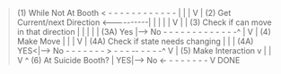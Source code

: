> (1) While Not At Booth < - - - - - - - - - - - - |
>          |                                       |
>          V                                       |
> (2) Get Current/next Direction <----------|      |
>          |                                |      |
>          V                                |      |
> (3) Check if can move in that direction   |      |
>          |                                |      |
> (3A) Yes |--> No - - - - - - - - - - - - -^      |
>          V                                       |
> (4)   Make Move                                  |
>          |                                       |
>          V                                       |
> (4A) Check if state needs changing               |
>          |                                       |
> (4A) YES<|--> No - - - - - - - > - - - -- - - - -^
>          V                      |
> (5)    Make Interaction         v
>          |                      |
>          V                      ^
> (6)   At Suicide Booth?         |
>       YES|--> No <- - - - - - - -
>          V
>        DONE
